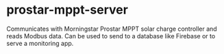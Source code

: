 # prostar-mppt-server
Communicates with Morningstar Prostar MPPT solar charge controller and reads Modbus data. Can be used to send to a database like Firebase or to serve a monitoring app.
